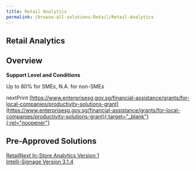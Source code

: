 ```yaml
---
title: Retail Analytics
permalink: /browse-all-solutions-Retail/Retail-Analytics
---
```


## Retail Analytics
## Overview

**Support Level and Conditions**

Up to 80% for SMEs, N.A. for non-SMEs

nextPrint
[https://www.enterprisesg.gov.sg/financial-assistance/grants/for-local-companies/productivity-solutions-grant](https://www.enterprisesg.gov.sg/financial-assistance/grants/for-local-companies/productivity-solutions-grant){:target="_blank"}{:rel="noopener"}

## Pre-Approved Solutions

<a href='/productivity-solutions-grant/solutionrepo/solution1673' target='_blank'>RetailNext In-Store Analytics Version 1</a><br>
<a href='/productivity-solutions-grant/solutionrepo/solution1720' target='_blank'>Intelli-Signage Version 3.1.4</a><br>
